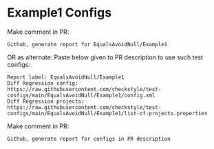 # Example1 Configs
Make comment in PR:
```
Github, generate report for EqualsAvoidNull/Example1
```
OR as alternate:
Paste below given to PR description to use such test configs:
```
Report label: EqualsAvoidNull/Example1
Diff Regression config: https://raw.githubusercontent.com/checkstyle/test-configs/main/EqualsAvoidNull/Example1/config.xml
Diff Regression projects: https://raw.githubusercontent.com/checkstyle/test-configs/main/EqualsAvoidNull/Example1/list-of-projects.properties
```
Make comment in PR:
```
Github, generate report for configs in PR description
```
